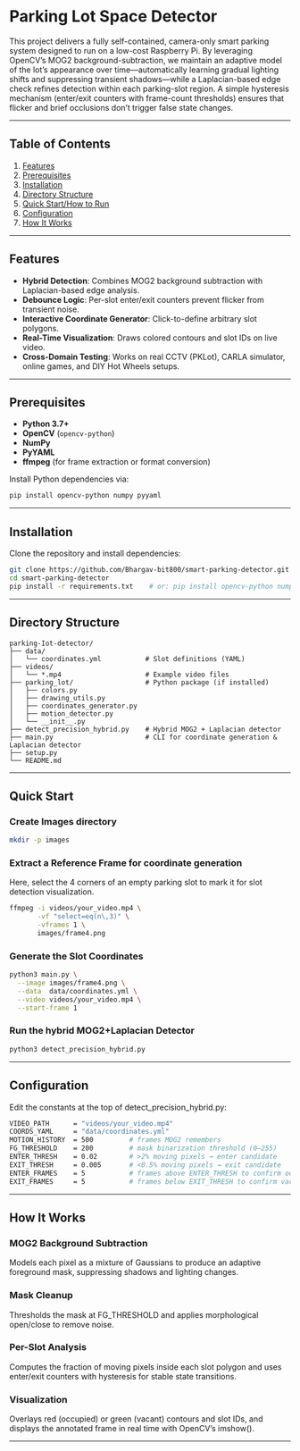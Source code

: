 # Parking Lot Space Detector

This project delivers a fully self-contained, camera-only smart parking system designed to run on a low-cost Raspberry Pi. By leveraging OpenCV’s MOG2 background-subtraction, we maintain an adaptive model of the lot’s appearance over time—automatically learning gradual lighting shifts and suppressing transient shadows—while a Laplacian-based edge check refines detection within each parking-slot region. A simple hysteresis mechanism (enter/exit counters with frame-count thresholds) ensures that flicker and brief occlusions don’t trigger false state changes.

---

## Table of Contents

1. [Features](#features)  
2. [Prerequisites](#prerequisites)  
3. [Installation](#installation)  
4. [Directory Structure](#directory-structure)  
5. [Quick Start/How to Run](#quick-start)  
6. [Configuration](#configuration)  
7. [How It Works](#how-it-works) 
---

## Features

- **Hybrid Detection**: Combines MOG2 background subtraction with Laplacian-based edge analysis.  
- **Debounce Logic**: Per-slot enter/exit counters prevent flicker from transient noise.  
- **Interactive Coordinate Generator**: Click-to-define arbitrary slot polygons.  
- **Real-Time Visualization**: Draws colored contours and slot IDs on live video.  
- **Cross-Domain Testing**: Works on real CCTV (PKLot), CARLA simulator, online games, and DIY Hot Wheels setups.  

---

## Prerequisites

- **Python 3.7+**  
- **OpenCV** (`opencv-python`)  
- **NumPy**  
- **PyYAML**  
- **ffmpeg** (for frame extraction or format conversion)

Install Python dependencies via:

```bash
pip install opencv-python numpy pyyaml
```

---


## Installation

Clone the repository and install dependencies:

```bash
git clone https://github.com/Bhargav-bit800/smart-parking-detector.git
cd smart-parking-detector
pip install -r requirements.txt    # or: pip install opencv-python numpy pyyaml
```

---

## Directory Structure

```text
parking-Iot-detector/
├── data/
│   └── coordinates.yml           # Slot definitions (YAML)
├── videos/
│   └── *.mp4                     # Example video files
├── parking_lot/                  # Python package (if installed)
│   ├── colors.py
│   ├── drawing_utils.py
│   ├── coordinates_generator.py
│   ├── motion_detector.py
│   └── __init__.py
├── detect_precision_hybrid.py    # Hybrid MOG2 + Laplacian detector
├── main.py                       # CLI for coordinate generation & Laplacian detector
├── setup.py
└── README.md
```
---
## Quick Start

### Create Images directory
```bash
mkdir -p images
```

### Extract a Reference Frame for coordinate generation
Here, select the 4 corners of an empty parking slot to mark it for slot detection visualization.
```bash
ffmpeg -i videos/your_video.mp4 \
       -vf "select=eq(n\,3)" \
       -vframes 1 \
       images/frame4.png

```
### Generate the Slot Coordinates
```bash
python3 main.py \
  --image images/frame4.png \
  --data  data/coordinates.yml \
  --video videos/your_video.mp4 \
  --start-frame 1

```
### Run the hybrid MOG2+Laplacian Detector
```bash
python3 detect_precision_hybrid.py

```
---
## Configuration
Edit the constants at the top of detect_precision_hybrid.py:
```bash
VIDEO_PATH      = "videos/your_video.mp4"
COORDS_YAML     = "data/coordinates.yml"
MOTION_HISTORY  = 500         # frames MOG2 remembers
FG_THRESHOLD    = 200         # mask binarization threshold (0–255)
ENTER_THRESH    = 0.02        # >2% moving pixels → enter candidate
EXIT_THRESH     = 0.005       # <0.5% moving pixels → exit candidate
ENTER_FRAMES    = 5           # frames above ENTER_THRESH to confirm occupancy
EXIT_FRAMES     = 5           # frames below EXIT_THRESH to confirm vacancy
``` 
---

## How It Works
### MOG2 Background Subtraction
Models each pixel as a mixture of Gaussians to produce an adaptive foreground mask, suppressing shadows and lighting changes.
### Mask Cleanup
Thresholds the mask at FG_THRESHOLD and applies morphological open/close to remove noise.
### Per-Slot Analysis
Computes the fraction of moving pixels inside each slot polygon and uses enter/exit counters with hysteresis for stable state transitions.
### Visualization
Overlays red (occupied) or green (vacant) contours and slot IDs, and displays the annotated frame in real time with OpenCV’s imshow().




---


   

   






